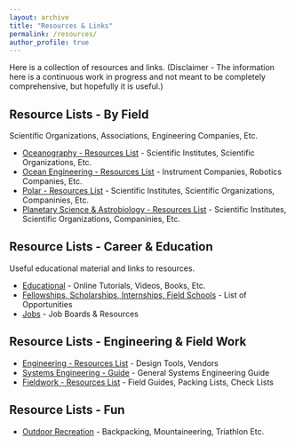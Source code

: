```yaml
---
layout: archive
title: "Resources & Links"
permalink: /resources/
author_profile: true
---
```


Here is a collection of resources and links.
(Disclaimer - The information here is a continuous work in progress and not meant to be completely comprehensive, but hopefully it is useful.)


## Resource Lists - By Field
Scientific Organizations, Associations, Engineering Companies, Etc.

* [Oceanography - Resources List](https://andrewdmullen.github.io/resources_oceanography/) - Scientific Institutes, Scientific Organizations, Etc.
* [Ocean Engineering - Resources List](https://andrewdmullen.github.io/resources_oceanengineering/) - Instrument Companies, Robotics Companies, Etc.
* [Polar - Resources List](https://andrewdmullen.github.io/resources_polar/) - Scientific Institutes, Scientific Organizations, Companinies, Etc.
* [Planetary Science & Astrobiology - Resources List](https://andrewdmullen.github.io/resources_planetary/) - Scientific Institutes, Scientific Organizations, Companinies, Etc.

## Resource Lists - Career & Education 
Useful educational material and links to resources.

* [Educational](https://andrewdmullen.github.io/resources_educational/) - Online Tutorials, Videos, Books, Etc.
* [Fellowships, Scholarships, Internships, Field Schools](https://andrewdmullen.github.io/resources_fellowships) - List of Opportunities
* [Jobs](https://andrewdmullen.github.io/resources_jobs) - Job Boards & Resources

## Resource Lists - Engineering & Field Work
* [Engineering - Resources List](https://andrewdmullen.github.io/resources_engineering/) - Design Tools, Vendors
* [Systems Engineering - Guide](https://andrewdmullen.github.io/resources_systemsengineeringguide/) - General Systems Engineering Guide
* [Fieldwork - Resources List](https://andrewdmullen.github.io/resources_fieldwork/) - Field Guides, Packing Lists, Check Lists

## Resource Lists - Fun
* [Outdoor Recreation](https://andrewdmullen.github.io/resources_outdoor/) - Backpacking, Mountaineering, Triathlon Etc.

<!---
To Add 

### Polar Field Skills
* Ropes & Rigging
	* US Armed Forces Guide to Rigging (TM 3-34.86): [Rigging Techniques, Procedures, and Applications](https://armypubs.army.mil/epubs/DR_pubs/DR_a/pdf/web/tm3_34x86.pdf)
	* Lines & Straps: dynamic line, static line, cam strap, ratchet strap
	* Knots: Figure 8, Bowline, Alpine Butterfly, Prusik, Truckers Hitch, Double Fisherman Knot, Clove Hitch
	* Rigging: 4 to 1 pulley system, 3 to 1 Z-pulley, ice anchor, deadman snow anchor
* Engines
	* [USAP Field Guide](https://www.usap.gov/USAPgov/travelAndDeployment/documents/USAP-Continental-Field-Manual.pdf): Snowmobiles, Generators, and Renewable Energy Power Systems - page 56-63
	* Types: 4 stroke (intake, compression, power, and exhaust), 2 stroke (intake/compression, power/exhaust)
	* Fuels: avgas, mogas, premix, diesel 
	* Controls: throttle, choke, priming
	* Components: carburetor, piston, injector, spark plug, crankshaft, belt
* Communications
* Navigation
* First Aid
* Weather

* Companies & Vendors - General Outdoors
	* Ropes & Rigging: Petzl, Kong, Blue Water, New England Ropes
	* Generators: [Honda](https://powerequipment.honda.com/)
	* Communication: [Garmin](https://www.garmin.com/) (satellite messangers), [Iridium](https://www.iridium.com/) (satellite phones), Motorola (two way radios)

[University of Utah Books](https://www.awls.online/library)

Vendors 
	- IMU: KVH, Honeywell
	- Sea Sciences (Acrobat)
	- Measurement Computing (DAQ)
	- Custom Battery Pack: SubCTech
	- Burn wire, syntactic foam, ropes
	- Alternative sources for connectors
	- Cases: pelican, skb

To Add - Misc 
	- Misc: small motors book
	- General: brief history of time, guns germs steel, short history of nearly everything 
	- Antarctica: polar history book, etc. 

	
To Add - Personal Packing Lists
- Personal Backpacking

Outdoors
Backpacking
Gillespie Circuit NZ, 2019 (36 mi, 3 days)
John Muir Trail, Vermillion Valley Resort to Whitney Portal, Sierras, 2012 (~130 mi, ~10 days,)
Denali State Park, 2010 (~18 mi ?,  3 days)
Kepler Track NZ, 2009 (37 mi, 3 days)

Engineering & Management Approach
Systems
Iteration: goal, plan, execution, feedback
Risk Management & Planning: identify hazard, mitigate, trouble shoot, contingency
Engineering Development Cycle
Design: 
Project Definition: objective, requirements, challenges, solution trade space
Engineer: 
design calculations, bill of materials, schematics / diagrams
Build 
Test
Approach
Meeting: open (review, issue gather, prioritize), tasks (review, options selection - box, assignment - do)
Communications: open and free communications
--->